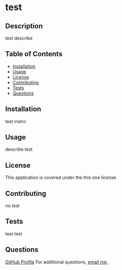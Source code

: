
# test
    
## Description
test describe

## Table of Contents
* [Installation](#installation)
* [Usage](#usage)
* [License](#license)
* [Contributing](#contributing)
* [Tests](#tests)
* [Questions](#questions)

## Installation
test instro

## Usage
describe test

## License
This application is covered under the this one license.

## Contributing
no test

## Tests
test test

## Questions
[GitHub Profile](https://github.com/johnproodian)
For additional questions, [email me.](mailto:jproodian721@gmail.com)
